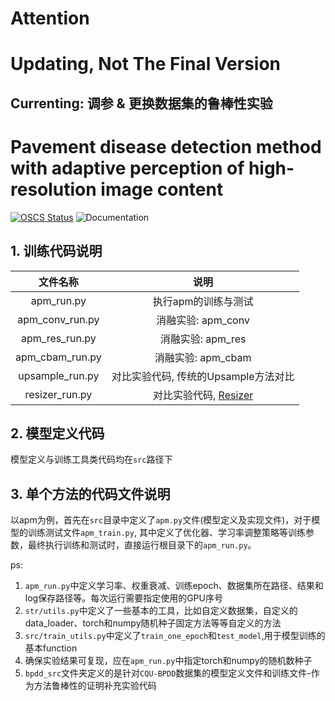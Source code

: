 <!--
 * @Author       : LiAo
 * @Date         : 2022-07-06 15:17:42
 * @LastEditTime : 2022-07-14 17:45:52
 * @LastAuthor   : LiAo
 * @Description  : Please add file description
-->


# **Attention**
# **Updating, Not The Final Version**
## Currenting: 调参 & 更换数据集的鲁棒性实验

# Pavement disease detection method with adaptive perception of high-resolution image content

[![OSCS Status](https://www.oscs1024.com/platform/badge/liyuanshuo/apm.svg?size=small)](https://www.oscs1024.com/project/liyuanshuo/apm?ref=badge_small)  ![Documentation](https://img.shields.io/badge/documentation-yes-brightgreen)  

## 1. 训练代码说明

|    文件名称     |                                                                              说明                                                                              |
| :-------------: | :------------------------------------------------------------------------------------------------------------------------------------------------------------: |
|   apm_run.py    |                                                                      执行apm的训练与测试                                                                       |
| apm_conv_run.py |                                                                       消融实验: apm_conv                                                                       |
| apm_res_run.py  |                                                                       消融实验: apm_res                                                                        |
| apm_cbam_run.py |                                                                       消融实验: apm_cbam                                                                       |
| upsample_run.py |                                                              对比实验代码, 传统的Upsample方法对比                                                              |
| resizer_run.py  | 对比实验代码,   [Resizer](https://openaccess.thecvf.com/content/ICCV2021/html/Talebi_Learning_To_Resize_Images_for_Computer_Vision_Tasks_ICCV_2021_paper.html) |


## 2. 模型定义代码

模型定义与训练工具类代码均在`src`路径下 


## 3. 单个方法的代码文件说明

以apm为例，首先在`src`目录中定义了`apm.py`文件(模型定义及实现文件)，对于模型的训练测试文件`apm_train.py`, 其中定义了优化器、学习率调整策略等训练参数，最终执行训练和测试时，直接运行根目录下的`apm_run.py`。

ps:
1. `apm_run.py`中定义学习率、权重衰减、训练epoch、数据集所在路径、结果和log保存路径等。每次运行需要指定使用的GPU序号
2. `str/utils.py`中定义了一些基本的工具，比如自定义数据集，自定义的data_loader、torch和numpy随机种子固定方法等等自定义的方法
3. `src/train_utils.py`中定义了`train_one_epoch`和`test_model`,用于模型训练的基本function
4. 确保实验结果可复现，应在`apm_run.py`中指定torch和numpy的随机数种子
5. `bpdd_src`文件夹定义的是针对`CQU-BPDD`数据集的模型定义文件和训练文件-作为方法鲁棒性的证明补充实验代码
